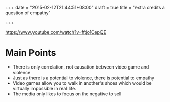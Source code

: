+++
date = "2015-02-12T21:44:51+08:00"
draft = true
title = "extra credits a question of empathy"

+++

https://www.youtube.com/watch?v=fftjo1CepQE

# Main Points

+ There is only correlation, not causation between video game and violence
+ Just as there is a potential to violence, there is potential to empathy
+ Video games allow you to walk in another's shoes which would be virtually impossible in real life.
+ The media only likes to focus on the negative to sell
